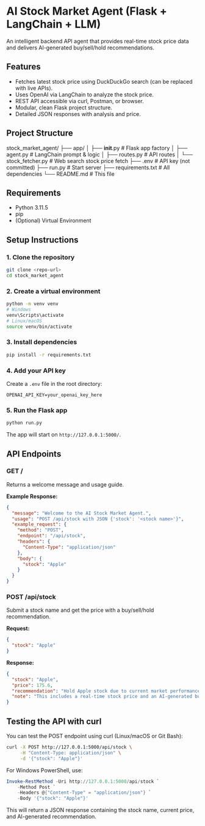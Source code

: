 
# AI Stock Market Agent (Flask + LangChain + LLM)

An intelligent backend API agent that provides real-time stock price data and delivers AI-generated buy/sell/hold recommendations.

## Features

- Fetches latest stock price using DuckDuckGo search (can be replaced with live APIs).
- Uses OpenAI  via LangChain to analyze the stock price.
- REST API accessible via curl, Postman, or browser.
- Modular, clean Flask project structure.
- Detailed JSON responses with analysis and price.

## Project Structure

stock_market_agent/
├── app/
│   ├── __init__.py         # Flask app factory
│   ├── agent.py            # LangChain prompt & logic
│   ├── routes.py           # API routes
│   └── stock_fetcher.py    # Web search stock price fetch
├── .env                    # API key (not committed)
├── run.py                  # Start server
├── requirements.txt        # All dependencies
└── README.md               # This file

## Requirements

- Python 3.11.5
- pip
- (Optional) Virtual Environment

## Setup Instructions

### 1. Clone the repository

```bash
git clone <repo-url>
cd stock_market_agent
```

### 2. Create a virtual environment

```bash
python -m venv venv
# Windows
venv\Scripts\activate
# Linux/macOS
source venv/bin/activate
```

### 3. Install dependencies

```bash
pip install -r requirements.txt
```

### 4. Add your API key

Create a `.env` file in the root directory:

```
OPENAI_API_KEY=your_openai_key_here
```

### 5. Run the Flask app

```bash
python run.py
```

The app will start on `http://127.0.0.1:5000/`.

## API Endpoints

### GET /

Returns a welcome message and usage guide.

**Example Response:**
```json
{
  "message": "Welcome to the AI Stock Market Agent.",
  "usage": "POST /api/stock with JSON {'stock': '<stock name>'}",
  "example_request": {
    "method": "POST",
    "endpoint": "/api/stock",
    "headers": {
      "Content-Type": "application/json"
    },
    "body": {
      "stock": "Apple"
    }
  }
}
```

### POST /api/stock

Submit a stock name and get the price with a buy/sell/hold recommendation.

**Request:**
```json
{
  "stock": "Apple"
}
```

**Response:**
```json
{
  "stock": "Apple",
  "price": 175.6,
  "recommendation": "Hold Apple stock due to current market performance.",
  "note": "This includes a real-time stock price and an AI-generated buy/sell/hold suggestion."
}
```

## Testing the API with curl

You can test the POST endpoint using curl (Linux/macOS or Git Bash):

```bash
curl -X POST http://127.0.0.1:5000/api/stock \
     -H "Content-Type: application/json" \
     -d '{"stock": "Apple"}'
```

For Windows PowerShell, use:

```powershell
Invoke-RestMethod -Uri http://127.0.0.1:5000/api/stock `
    -Method Post `
    -Headers @{"Content-Type" = "application/json"} `
    -Body '{"stock": "Apple"}'
```

This will return a JSON response containing the stock name, current price, and AI-generated recommendation.
